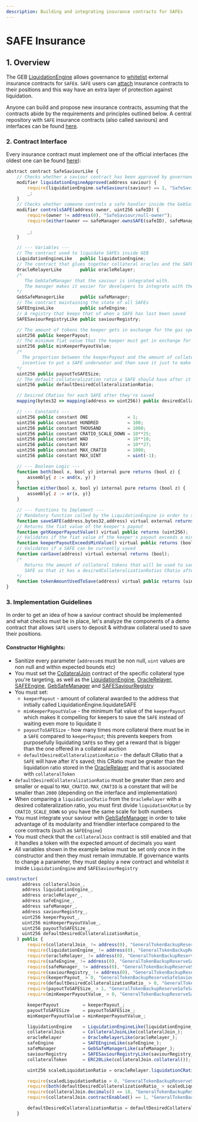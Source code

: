 ```yaml
---
description: Building and integrating insurance contracts for SAFEs
---
```


# SAFE Insurance

## 1. Overview

The GEB [LiquidationEngine](https://github.com/reflexer-labs/geb/blob/master/src/LiquidationEngine.sol) allows governance to [whitelist](https://github.com/reflexer-labs/geb/blob/a49e4486682b787571475821ec66bfa025e5183f/src/LiquidationEngine.sol#L88) external insurance contracts for `SAFE`s. `SAFE` users can [attach](https://github.com/reflexer-labs/geb/blob/a49e4486682b787571475821ec66bfa025e5183f/src/LiquidationEngine.sol#L290) insurance contracts to their positions and this way have an extra layer of protection against liquidation.

Anyone can build and propose new insurance contracts, assuming that the contracts abide by the requirements and principles outlined below. A central repository with `SAFE` insurance contracts \(also called saviours\) and interfaces can be found [here](https://github.com/reflexer-labs/geb-safe-saviours).

### 2. Contract Interface

Every insurance contract must implement one of the official interfaces \(the oldest one can be found [here](https://github.com/reflexer-labs/geb-safe-saviours/blob/master/src/interfaces/SafeSaviourLike.sol)\):

```javascript
abstract contract SafeSaviourLike {
    // Checks whether a saviour contract has been approved by governance in the LiquidationEngine
    modifier liquidationEngineApproved(address saviour) {
        require(liquidationEngine.safeSaviours(saviour) == 1, "SafeSaviour/not-approved-in-liquidation-engine");
        _;
    }
    // Checks whether someone controls a safe handler inside the GebSafeManager
    modifier controlsSAFE(address owner, uint256 safeID) {
        require(owner != address(0), "SafeSaviour/null-owner");
        require(either(owner == safeManager.ownsSAFE(safeID), safeManager.safeCan(safeManager.ownsSAFE(safeID), safeID, owner) == 1), "SafeSaviour/not-owning-safe");

        _;
    }

    // --- Variables ---
    // The contract used to liquidate SAFEs inside GEB
    LiquidationEngineLike   public liquidationEngine;
    // The contract that glues together collateral oracles and the SAFEEngine
    OracleRelayerLike       public oracleRelayer;
    /* 
       The GebSafeManager that the saviour is integrated with.
       The manager makes it easier for developers to integrate with the system
    */
    GebSafeManagerLike      public safeManager;
    // The contract maintaining the state of all SAFEs
    SAFEEngineLike          public safeEngine;
    // A registry that keeps that of when a SAFE has last been saved
    SAFESaviourRegistryLike public saviourRegistry;

    // The amount of tokens the keeper gets in exchange for the gas spent to save a SAFE
    uint256 public keeperPayout;
    // The minimum fiat value that the keeper must get in exchange for saving a SAFE
    uint256 public minKeeperPayoutValue;
    /*
      The proportion between the keeperPayout and the amount of collateral that's in the SAFE to be saved. It ensures there's no
      incentive to put a SAFE underwater and then save it just to make a profit
    */
    uint256 public payoutToSAFESize;
    // The default collateralization ratio a SAFE should have after it's saved
    uint256 public defaultDesiredCollateralizationRatio;

    // Desired CRatios for each SAFE after they're saved
    mapping(bytes32 => mapping(address => uint256)) public desiredCollateralizationRatios;

    // --- Constants ---
    uint256 public constant ONE               = 1;
    uint256 public constant HUNDRED           = 100;
    uint256 public constant THOUSAND          = 1000;
    uint256 public constant CRATIO_SCALE_DOWN = 10**25;
    uint256 public constant WAD               = 10**18;
    uint256 public constant RAY               = 10**27;
    uint256 public constant MAX_CRATIO        = 1000;
    uint256 public constant MAX_UINT          = uint(-1);

    // --- Boolean Logic ---
    function both(bool x, bool y) internal pure returns (bool z) {
        assembly{ z := and(x, y) }
    }
    function either(bool x, bool y) internal pure returns (bool z) {
        assembly{ z := or(x, y)}
    }

    // --- Functions to Implement ---
    // Mandatory function called by the LiquidationEngine in order to save a SAFE
    function saveSAFE(address,bytes32,address) virtual external returns (bool,uint256,uint256);
    // Returns the fiat value of the keeper's payout
    function getKeeperPayoutValue() virtual public returns (uint256);
    // Validates if the fiat value of the keeper's payout exceeds a min threshold
    function keeperPayoutExceedsMinValue() virtual public returns (bool);
    // Validates if a SAFE can be currently saved
    function canSave(address) virtual external returns (bool);
    /*
       Returns the amount of collateral tokens that will be used to save a
       SAFE so that it has a desiredCollateralizationRatios CRatio afterwards
    */
    function tokenAmountUsedToSave(address) virtual public returns (uint256);
}
```

### 3. Implementation Guidelines

In order to get an idea of how a saviour contract should be implemented and what checks must be in place, let's analyze the components of a demo contract that allows `SAFE` users to deposit & withdraw collateral used to save their positions.

#### Constructor Highlights:

* Sanitize every parameter \(`address`es must be non null, `uint` values are non null and within expected bounds etc\)
* You must set the [CollateralJoin](https://github.com/reflexer-labs/geb-deploy/blob/master/src/AdvancedTokenAdapters.sol) contract of the specific collateral type you're targeting, as well as the [LiquidationEngine](https://github.com/reflexer-labs/geb/blob/master/src/LiquidationEngine.sol), [OracleRelayer](https://github.com/reflexer-labs/geb/blob/master/src/OracleRelayer.sol), [SAFEEngine](https://github.com/reflexer-labs/geb/blob/master/src/SAFEEngine.sol), [GebSafeManager](https://github.com/reflexer-labs/geb-safe-manager/blob/master/src/GebSafeManager.sol) and [SAFESaviourRegistry](https://github.com/reflexer-labs/geb-safe-saviours/blob/master/src/SAFESaviourRegistry.sol)
* You must set: 
  * `keeperPayout` - amount of collateral awarded to the address that initially called LiquidationEngine.liquidateSAFE
  * `minKeeperPayoutValue` - the minimum fiat value of the `keeperPayout` which makes it compelling for keepers to save the `SAFE` instead of waiting even more to liquidate it
  * `payoutToSAFESize` - how many times more collateral there must be in a `SAFE` compared to `keeperPayout`; this prevents keepers from purposefully liquidating `SAFE`s so they get a reward that is bigger than the one offered in a collateral auction
  * `defaultDesiredCollateralizationRatio` - the default CRatio that a `SAFE` will have after it's saved; this CRatio must be greater than the liquidation ratio stored in the [OracleRelayer](https://github.com/reflexer-labs/geb/blob/a49e4486682b787571475821ec66bfa025e5183f/src/OracleRelayer.sol#L60) and that is associated with `collateralToken`
* `defaultDesiredCollateralizationRatio` must be greater than zero and smaller or equal to `MAX_CRATIO`. `MAX_CRATIO` is a constant that will be smaller than `2000` \(depending on the interface and implementation\)
* When comparing a `liquidationCRatio` from the `OracleRelayer` with a desired collateralization ratio, you must first divide `liquidationCRatio` by `CRATIO_SCALE_DOWN` so you have the same scale for both numbers
* You must integrate your saviour with [GebSafeManager](https://github.com/reflexer-labs/geb-safe-manager/blob/master/src/GebSafeManager.sol) in order to take advantage of its modularity and friendlier interface compared to the core contracts \(such as `SAFEEngine`\)
* You must check that the `collateralJoin` contract is still enabled and that it handles a token with the expected amount of decimals you want
* All variables shown in the example below must be set only once in the constructor and then they must remain immutable. If governance wants to change a parameter, they must deploy a new contract and whitelist it inside `LiquidationEngine` and `SAFESaviourRegistry`

```javascript
constructor(
      address collateralJoin_,
      address liquidationEngine_,
      address oracleRelayer_,
      address safeEngine_,
      address safeManager_,
      address saviourRegistry_,
      uint256 keeperPayout_,
      uint256 minKeeperPayoutValue_,
      uint256 payoutToSAFESize_,
      uint256 defaultDesiredCollateralizationRatio_
    ) public {
        require(collateralJoin_ != address(0), "GeneralTokenBackupReserveSafeSaviour/null-collateral-join");
        require(liquidationEngine_ != address(0), "GeneralTokenBackupReserveSafeSaviour/null-liquidation-engine");
        require(oracleRelayer_ != address(0), "GeneralTokenBackupReserveSafeSaviour/null-oracle-relayer");
        require(safeEngine_ != address(0), "GeneralTokenBackupReserveSafeSaviour/null-safe-engine");
        require(safeManager_ != address(0), "GeneralTokenBackupReserveSafeSaviour/null-safe-manager");
        require(saviourRegistry_ != address(0), "GeneralTokenBackupReserveSafeSaviour/null-saviour-registry");
        require(keeperPayout_ > 0, "GeneralTokenBackupReserveSafeSaviour/invalid-keeper-payout");
        require(defaultDesiredCollateralizationRatio_ > 0, "GeneralTokenBackupReserveSafeSaviour/null-default-cratio");
        require(payoutToSAFESize_ > 1, "GeneralTokenBackupReserveSafeSaviour/invalid-payout-to-safe-size");
        require(minKeeperPayoutValue_ > 0, "GeneralTokenBackupReserveSafeSaviour/invalid-min-payout-value");

        keeperPayout         = keeperPayout_;
        payoutToSAFESize     = payoutToSAFESize_;
        minKeeperPayoutValue = minKeeperPayoutValue_;

        liquidationEngine    = LiquidationEngineLike(liquidationEngine_);
        collateralJoin       = CollateralJoinLike(collateralJoin_);
        oracleRelayer        = OracleRelayerLike(oracleRelayer_);
        safeEngine           = SAFEEngineLike(safeEngine_);
        safeManager          = GebSafeManagerLike(safeManager_);
        saviourRegistry      = SAFESaviourRegistryLike(saviourRegistry_);
        collateralToken      = ERC20Like(collateralJoin.collateral());

        uint256 scaledLiquidationRatio = oracleRelayer.liquidationCRatio(collateralJoin.collateralType()) / CRATIO_SCALE_DOWN;

        require(scaledLiquidationRatio > 0, "GeneralTokenBackupReserveSafeSaviour/invalid-scaled-liq-ratio");
        require(both(defaultDesiredCollateralizationRatio_ > scaledLiquidationRatio, defaultDesiredCollateralizationRatio_ <= MAX_CRATIO), "GeneralTokenBackupReserveSafeSaviour/invalid-default-desired-cratio");
        require(collateralJoin.decimals() == 18, "GeneralTokenBackupReserveSafeSaviour/invalid-join-decimals");
        require(collateralJoin.contractEnabled() == 1, "GeneralTokenBackupReserveSafeSaviour/join-disabled");

        defaultDesiredCollateralizationRatio = defaultDesiredCollateralizationRatio_;
    }
```

